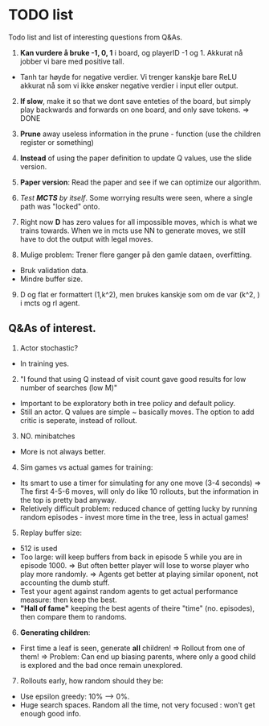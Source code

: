 # TODO list
Todo list and list of interesting questions from Q&As.

1. **Kan vurdere å bruke -1, 0, 1** i board, og playerID -1 og 1. Akkurat nå jobber vi bare med positive tall.
- Tanh tar høyde for negative verdier. Vi trenger kanskje bare ReLU akkurat nå som vi ikke ønsker negative verdier i input eller output.

2. **If slow**, make it so that we dont save enteties of the board, but simply play backwards and forwards on one board, and only save tokens.
    => DONE
3. **Prune** away useless information in the prune - function (use the children register or something)

4. **Instead** of using the paper definition to update Q values, use the slide version.

5. **Paper version**: Read the paper and see if we can optimize our algorithm.

6. *Test ***MCTS*** by itself*. Some worrying results were seen, where a single path was "locked" onto.

7. Right now **D** has zero values for all impossible moves, which is what we trains towards. When we in mcts use NN to generate moves, we still have to dot the output with legal moves.

8. Mulige problem: Trener flere ganger på den gamle dataen, overfitting.
-  Bruk validation data.
-  Mindre buffer size.

9. D og flat er formattert (1,k^2), men brukes kanskje som om de var (k^2, ) i mcts og rl agent.

## Q&As of interest.

1. Actor stochastic?
- In training yes.

2. "I found that using Q instead of visit count gave good results for low number of searches (low M)"
- Important to be exploratory both in tree policy and default policy. 
- Still an actor. Q values are simple ~ basically moves. The option to add critic is seperate, instead of rollout.

3. NO. minibatches
- More is not always better.

4. Sim games vs actual games for training:
- Its smart to use a timer for simulating for any one move (3-4 seconds)
    => The first 4-5-6 moves, will only do like 10 rollouts, but the information in the top is pretty bad anyway.
- Reletively difficult problem: reduced chance of getting lucky by running random episodes - invest more time in the tree, less in actual games!

5. Replay buffer size:
- 512 is used
- Too large: will keep buffers from back in episode 5 while you are in episode 1000. 
    => But often better player will lose to worse player who play more randomly.
    => Agents get better at playing similar oponent, not accounting the dumb stuff. 
- Test your agent against random agents to get actual performance measure: then keep the best.
- **"Hall of fame"** keeping the best agents of theire "time" (no. episodes), then compare them to randoms.

6. **Generating children**:
- First time a leaf is seen, generate **all** children! => Rollout from one of them!
    => Problem: Can end up biasing parents, where only a good child is explored and the bad once remain unexplored.

7. Rollouts early, how random should they be:
- Use epsilon greedy: 10% --> 0%.
- Huge search spaces. Random all the time, not very focused : won't get enough good info.

